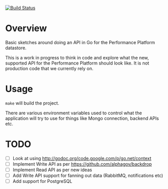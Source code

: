 [![Build Status](https://travis-ci.org/alphagov/performance-datastore.svg?branch=master)](https://travis-ci.org/alphagov/performance-datastore)

# Overview

Basic sketches around doing an API in Go for the Performance Platform
datastore.

This is a work in progress to think in code and explore what the new,
supported API for the Performance Platform should look like. It is
not production code that we currently rely on.

# Usage

`make` will build the project.

There are various environment variables used to control what the
application will try to use for things like Mongo connection,
backend APIs etc.

# TODO

- [ ] Look at using http://godoc.org/code.google.com/p/go.net/context
- [ ] Implement Write API as per https://github.com/alphagov/backdrop
- [ ] Implement Read API as per new ideas
- [ ] Add Write API support for fanning out data (RabbitMQ, notifications etc)
- [ ] Add support for PostgreSQL
